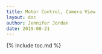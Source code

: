```yaml
---
title: Motor Control, Camera View
layout: doc
author: Jennifer Jordan
date: 2019-08-21
---
```


{% include toc.md %}
